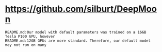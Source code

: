 # https://github.com/silburt/DeepMoon

```console
README.md:Our model with default parameters was trained on a 16GB Tesla P100 GPU, however
README.md:12GB GPUs are more standard. Therefore, our default model may not run on many 

```
